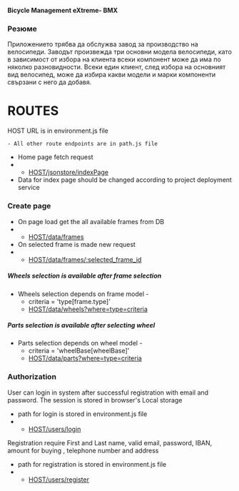 <b>Bicycle Management eXtreme- BMX</b>

<h3>Резюме</h3>
Приложението трябва да обслужва завод за производство на велосипеди. Заводът произвежда три основни модела велосипеди, като в зависимост от избора на клиента всеки компонент може да има по няколко разновидности. Всеки един клиент, след избора на основният вид велосипед, може да избира какви модели и марки компоненти свързани с него да добавя.

# ROUTES

HOST URL is in environment.js file

    - All other route endpoints are in path.js file

- Home page fetch request
- - [HOST/jsonstore/indexPage](http://localhost:3030/jsonstore/indexPage)
- Data for index page should be changed according to project deployment service

### Create page

- On page load get the all available frames from DB
- - [HOST/data/frames](http://localhost:3030/data/frames)
- On selected frame is made new request
- - [HOST/data/frames/:selected_frame_id](http://localhost:3030/data/frames/:ids)

##### Wheels selection is available after frame selection

- Wheels selection depends on frame model -
  - criteria = 'type[frame.type]'
  - [HOST/data/wheels?where=type=criteria](http://localhost:3030/data/wheels?where=type%20LIKE%20%22${criteria}%22)

##### Parts selection is available after selecting wheel

- Parts selection depends on wheel model -
  - criteria = 'wheelBase[wheelBase]'
  - [HOST/data/parts?where=type=criteria](http://localhost:3030/data/wheels?where=type%20LIKE%20%22${criteria}%22)

### Authorization

User can login in system after successful registration with email and password. The session is stored in browser's Local storage

- path for login is stored in environment.js file
- - [HOST/users/login]()

Registration require First and Last name, valid email, password, IBAN, amount for buying , telephone number and address

- path for registration is stored in environment.js file
- - [HOST/users/register]()
